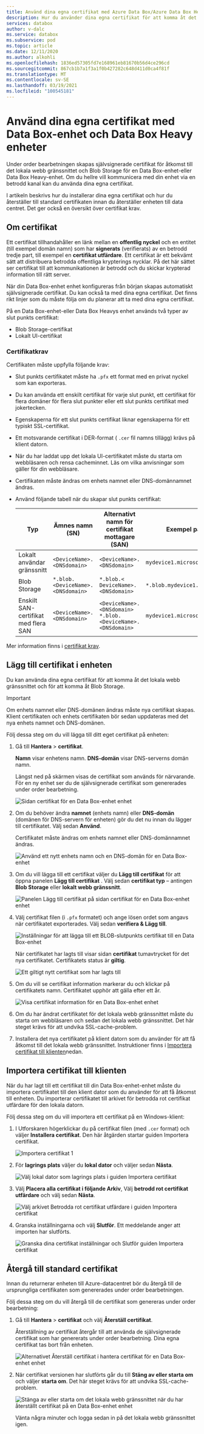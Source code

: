 ```yaml
---
title: Använd dina egna certifikat med Azure Data Box/Azure Data Box Heavy-enheter
description: Hur du använder dina egna certifikat för att komma åt det lokala webb gränssnittet och blogg lagringen på Data Box-enhet eller Data Box Heavy enheten.
services: databox
author: v-dalc
ms.service: databox
ms.subservice: pod
ms.topic: article
ms.date: 12/11/2020
ms.author: alkohli
ms.openlocfilehash: 1836ed57305fd7e168961eb81670b56d4ce296cd
ms.sourcegitcommit: 867cb1b7a1f3a1f0b427282c648d411d0ca4f81f
ms.translationtype: MT
ms.contentlocale: sv-SE
ms.lasthandoff: 03/19/2021
ms.locfileid: "100545181"
---
```

# <a name="use-your-own-certificates-with-data-box-and-data-box-heavy-devices"></a>Använd dina egna certifikat med Data Box-enhet och Data Box Heavy enheter

Under order bearbetningen skapas självsignerade certifikat för åtkomst till det lokala webb gränssnittet och Blob Storage för en Data Box-enhet-eller Data Box Heavy-enhet. Om du hellre vill kommunicera med din enhet via en betrodd kanal kan du använda dina egna certifikat.

I artikeln beskrivs hur du installerar dina egna certifikat och hur du återställer till standard certifikaten innan du återställer enheten till data centret. Det ger också en översikt över certifikat krav.

## <a name="about-certificates"></a>Om certifikat

Ett certifikat tillhandahåller en länk mellan en **offentlig nyckel** och en entitet (till exempel domän namn) som har **signerats** (verifierats) av en betrodd tredje part, till exempel en **certifikat utfärdare**.  Ett certifikat är ett bekvämt sätt att distribuera betrodda offentliga krypterings nycklar. På det här sättet ser certifikat till att kommunikationen är betrodd och du skickar krypterad information till rätt server.

När din Data Box-enhet enhet konfigureras från början skapas automatiskt självsignerade certifikat. Du kan också ta med dina egna certifikat. Det finns rikt linjer som du måste följa om du planerar att ta med dina egna certifikat.

På en Data Box-enhet-eller Data Box Heavys enhet används två typer av slut punkts certifikat:

- Blob Storage-certifikat
- Lokalt UI-certifikat

### <a name="certificate-requirements"></a>Certifikatkrav

Certifikaten måste uppfylla följande krav:

- Slut punkts certifikatet måste ha `.pfx` ett format med en privat nyckel som kan exporteras.
- Du kan använda ett enskilt certifikat för varje slut punkt, ett certifikat för flera domäner för flera slut punkter eller ett slut punkts certifikat med jokertecken.
- Egenskaperna för ett slut punkts certifikat liknar egenskaperna för ett typiskt SSL-certifikat.
- Ett motsvarande certifikat i DER-format ( `.cer` fil namns tillägg) krävs på klient datorn.
- När du har laddat upp det lokala UI-certifikatet måste du starta om webbläsaren och rensa cacheminnet. Läs om vilka anvisningar som gäller för din webbläsare.
- Certifikaten måste ändras om enhets namnet eller DNS-domännamnet ändras.
- Använd följande tabell när du skapar slut punkts certifikat:

  |Typ |Ämnes namn (SN)  |Alternativt namn för certifikat mottagare (SAN)  |Exempel på ämnes namn |
  |---------|---------|---------|---------|
  |Lokalt användar gränssnitt| `<DeviceName>.<DNSdomain>`|`<DeviceName>.<DNSdomain>`| `mydevice1.microsoftdatabox.com` |
  |Blob Storage|`*.blob.<DeviceName>.<DNSdomain>`|`*.blob.< DeviceName>.<DNSdomain>`|`*.blob.mydevice1.microsoftdatabox.com` |
  |Enskilt SAN-certifikat med flera SAN|`<DeviceName>.<DNSdomain>`|`<DeviceName>.<DNSdomain>`<br>`*.blob.<DeviceName>.<DNSdomain>`|`mydevice1.microsoftdatabox.com` |

Mer information finns i [certifikat krav](../../articles/databox-online/azure-stack-edge-gpu-certificate-requirements.md).

## <a name="add-certificates-to-device"></a>Lägg till certifikat i enheten

Du kan använda dina egna certifikat för att komma åt det lokala webb gränssnittet och för att komma åt Blob Storage.

> [!IMPORTANT]
> Om enhets namnet eller DNS-domänen ändras måste nya certifikat skapas. Klient certifikaten och enhets certifikaten bör sedan uppdateras med det nya enhets namnet och DNS-domänen.

Följ dessa steg om du vill lägga till ditt eget certifikat på enheten:

1. Gå till **Hantera**  >  **certifikat**.

   **Namn** visar enhetens namn. **DNS-domän** visar DNS-serverns domän namn.

   Längst ned på skärmen visas de certifikat som används för närvarande. För en ny enhet ser du de självsignerade certifikat som genererades under order bearbetning.

   ![Sidan certifikat för en Data Box-enhet enhet](media/data-box-bring-your-own-certificates/certificates-manage-certs.png)

2. Om du behöver ändra **namnet** (enhets namn) eller **DNS-domän** (domänen för DNS-servern för enheten) gör du det nu innan du lägger till certifikatet. Välj sedan **Använd**.

   Certifikatet måste ändras om enhets namnet eller DNS-domännamnet ändras.

   ![Använd ett nytt enhets namn och en DNS-domän för en Data Box-enhet](media/data-box-bring-your-own-certificates/certificates-device-name-dns.png)

3. Om du vill lägga till ett certifikat väljer du **Lägg till certifikat** för att öppna panelen **Lägg till certifikat** . Välj sedan **certifikat typ** – antingen **Blob Storage** eller **lokalt webb gränssnitt**.

   ![Panelen Lägg till certifikat på sidan certifikat för en Data Box-enhet enhet](media/data-box-bring-your-own-certificates/certificates-add-certificate-cert-type.png)

4. Välj certifikat filen (i `.pfx` formatet) och ange lösen ordet som angavs när certifikatet exporterades. Välj sedan **verifiera & Lägg till**.

   ![Inställningar för att lägga till ett BLOB-slutpunkts certifikat till en Data Box-enhet](media/data-box-bring-your-own-certificates/certificates-add-blob-cert.png)

   När certifikatet har lagts till visar sidan **certifikat** tumavtrycket för det nya certifikatet. Certifikatets status är **giltig**.

   ![Ett giltigt nytt certifikat som har lagts till](media/data-box-bring-your-own-certificates/certificates-view-new-certificate.png)

5. Om du vill se certifikat information markerar du och klickar på certifikatets namn. Certifikatet upphör att gälla efter ett år.

   ![Visa certifikat information för en Data Box-enhet enhet](media/data-box-bring-your-own-certificates/certificates-cert-details.png)

   <!--If you changed the local web UI certificate, you'll see the following error. This error will go away when you install the new certificate on the client computer.

   ![Error after a new Local web UI certificate is added to a Data Box device](media/data-box-bring-your-own-certificates/certificates-unable-to-communicate-error.png) TEST. RESTORE IF ERROR IS REPRODUCED.-->

6. Om du har ändrat certifikatet för det lokala webb gränssnittet måste du starta om webbläsaren och sedan det lokala webb gränssnittet. Det här steget krävs för att undvika SSL-cache-problem.

  <!-- TESTING THIS - The communication error should be gone from the **Certificates** screen.-->

7. Installera det nya certifikatet på klient datorn som du använder för att få åtkomst till det lokala webb gränssnittet. Instruktioner finns i [Importera certifikat till klienten](#import-certificates-to-client)nedan.


## <a name="import-certificates-to-client"></a>Importera certifikat till klienten

När du har lagt till ett certifikat till din Data Box-enhet-enhet måste du importera certifikatet till den klient dator som du använder för att få åtkomst till enheten. Du importerar certifikatet till arkivet för betrodda rot certifikat utfärdare för den lokala datorn.

Följ dessa steg om du vill importera ett certifikat på en Windows-klient:

1. I Utforskaren högerklickar du på certifikat filen (med `.cer` format) och väljer **Installera certifikat**. Den här åtgärden startar guiden Importera certifikat.

    ![Importera certifikat 1](media/data-box-bring-your-own-certificates/import-cert-01.png)

2. För **lagrings plats** väljer du **lokal dator** och väljer sedan **Nästa**.

    ![Välj lokal dator som lagrings plats i guiden Importera certifikat](media/data-box-bring-your-own-certificates/import-cert-02.png)

3. Välj **Placera alla certifikat i följande Arkiv**, Välj **betrodd rot certifikat utfärdare** och välj sedan **Nästa**.

   ![Välj arkivet Betrodda rot certifikat utfärdare i guiden Importera certifikat](media/data-box-bring-your-own-certificates/import-cert-03.png)

4. Granska inställningarna och välj **Slutför**. Ett meddelande anger att importen har slutförts.

   ![Granska dina certifikat inställningar och Slutför guiden Importera certifikat](media/data-box-bring-your-own-certificates/import-cert-04.png)

## <a name="revert-to-default-certificates"></a>Återgå till standard certifikat

Innan du returnerar enheten till Azure-datacentret bör du återgå till de ursprungliga certifikaten som genererades under order bearbetningen.

Följ dessa steg om du vill återgå till de certifikat som genereras under order bearbetning:

1. Gå till **Hantera**  >  **certifikat** och välj **Återställ certifikat**.

   Återställning av certifikat återgår till att använda de självsignerade certifikat som har genererats under order bearbetning. Dina egna certifikat tas bort från enheten.

   ![Alternativet Återställ certifikat i hantera certifikat för en Data Box-enhet enhet](media/data-box-bring-your-own-certificates/certificates-revert-certificates.png)

2. När certifikat versionen har slutförts går du till **Stäng av eller starta om** och väljer **starta om**. Det här steget krävs för att undvika SSL-cache-problem.

   ![Stänga av eller starta om det lokala webb gränssnittet när du har återställt certifikat på en Data Box-enhet enhet](media/data-box-bring-your-own-certificates/certificates-restart-ui.png)

   Vänta några minuter och logga sedan in på det lokala webb gränssnittet igen.
